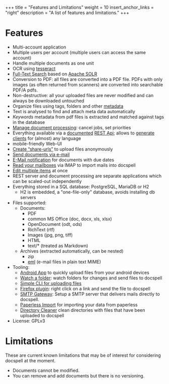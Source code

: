+++
title = "Features and Limitations"
weight = 10
insert_anchor_links = "right"
description = "A list of features and limitations."
+++

# Features

- Multi-account application
- Multiple users per account (multiple users can access the same
  account)
- Handle multiple documents as one unit
- OCR using [tesseract](https://github.com/tesseract-ocr/tesseract)
- [Full-Text Search](@/docs/webapp/finding.md#full-text-search) based
  on [Apache SOLR](https://lucene.apache.org/solr)
- Conversion to PDF: all files are converted into a PDF file. PDFs
  with only images (as often returned from scanners) are converted
  into searchable PDF/A pdfs.
- Non-destructive: all your uploaded files are never modified and can
  always be downloaded untouched
- Organize files using tags, folders and other
  [metadata](@/docs/webapp/metadata.md)
- Text is analysed to find and attach meta data automatically
- *Keywords* metadata from pdf files is extracted and matched against
  tags in the database
- [Manage document processing](@/docs/webapp/processing.md): cancel
  jobs, set priorities
- Everything available via a [documented](https://www.openapis.org/)
  [REST Api](@/docs/api/_index.md); allows to [generate
  clients](https://openapi-generator.tech/docs/generators) for
  (almost) any language
- mobile-friendly Web-UI
- [Create “share-urls”](@/docs/webapp/uploading.md#anonymous-upload)
  to upload files anonymously
- [Send documents via e-mail](@/docs/webapp/mailitem.md)
- [E-Mail notification](@/docs/webapp/notifydueitems.md) for documents
  with due dates
- [Read your mailboxes](@/docs/webapp/scanmailbox.md) via IMAP to
  import mails into docspell
- [Edit multiple items](@/docs/webapp/multiedit.md) at once
- REST server and document processing are separate applications which
  can be scaled-out independently
- Everything stored in a SQL database: PostgreSQL, MariaDB or H2
  - H2 is embedded, a "one-file-only" database, avoids installing db
    servers
- Files supported:
  - Documents:
    - PDF
    - common MS Office (doc, docx, xls, xlsx)
    - OpenDocument (odt, ods)
    - RichText (rtf)
    - Images (jpg, png, tiff)
    - HTML
    - text/* (treated as Markdown)
  - Archives (extracted automatically, can be nested)
    - zip
    - [eml](https://en.wikipedia.org/wiki/Email#Filename_extensions)
      (e-mail files in plain text MIME)
- Tooling:
  - [Android App](@/docs/tools/android.md) to quickly upload files
    from your android devices
  - [Watch a folder](@/docs/tools/consumedir.md): watch folders for
    changes and send files to docspell
  - [Simple CLI for uploading files](@/docs/tools/ds.md)
  - [Firefox plugin](@/docs/tools/browserext.md): right click on a
    link and send the file to docspell
  - [SMTP Gateway](@/docs/tools/smtpgateway.md): Setup a SMTP server
    that delivers mails directly to docspell.
  - [Paperless Import](@/docs/tools/paperless-import.md) for importing
    your data from paperless
  - [Directory Cleaner](@/docs/tools/consumedir-cleaner.md) clean
    directories with files that have been uploaded to docspell
- License: GPLv3


# Limitations

These are current known limitations that may be of interest for
considering docspell at the moment.

- Documents cannot be modified.
- You can remove and add documents but there is no versioning.
